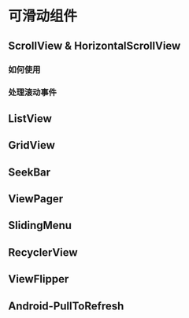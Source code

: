 # 可滑动组件

## ScrollView & HorizontalScrollView

### 如何使用

### 处理滚动事件


## ListView


## GridView


## SeekBar

## ViewPager

## SlidingMenu


## RecyclerView

## ViewFlipper

## Android-PullToRefresh

